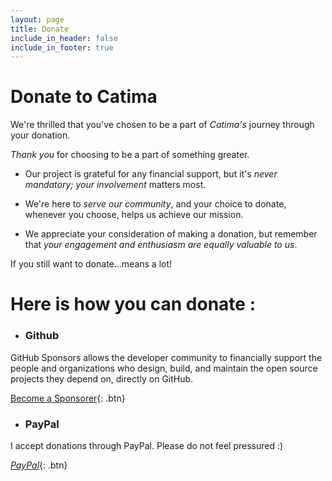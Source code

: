 ```yaml
---
layout: page
title: Donate
include_in_header: false
include_in_footer: true
---
```


# Donate to Catima

We're thrilled that you've chosen to be a part of _Catima's_ journey through your donation.

_Thank you_ for choosing to be a part of something greater.

- Our project is grateful for any financial support, but it's _never mandatory; your involvement_ matters most.

- We're here to _serve our community_, and your choice to donate, whenever you choose, helps us achieve our mission.

- We appreciate your consideration of making a donation, but remember that _your engagement and enthusiasm are equally valuable to us_.

If you still want to donate...means a lot!

# Here is how you can donate :

- ### Github

GitHub Sponsors allows the developer community to financially support the people and organizations who design, build, and maintain the open source projects they depend on, directly on GitHub.

[Become a Sponsorer](https://github.com/sponsors/TheLastProject){: .btn}


- ### PayPal

I accept donations through PayPal. Please do not feel pressured :)

[*PayPal*](https://www.paypal.com/paypalme/sylviavanos){: .btn}